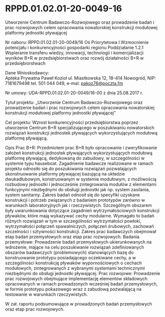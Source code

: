 # RPPD.01.02.01-20-0049-16
Utworzenie Centrum Badawczo-Rozwojowego oraz prowadzenie badań i prac rozwojowych celem opracowania nowatorskiej konstrukcji modułowej platformy jednostki pływającej

Nr naboru: RPPD.01.02.01-20-0049/16
Oś Priorytetowa I Wzmocnienie potencjału i konkurencyjności gospodarki regionu
Poddziałanie 1.2.1 Wspieranie transferu wiedzy, innowacji, technologii i komercjalizacji wyników B+R w przedsiębiorstwach oraz rozwój działalności B+R w przedsiębiorstwach

Dane Wnioskodawcy:    
Apteka Prywatna Paweł Kozioł
ul. Miastkowska 12, 18-414 Nowogród, NIP: 7181679498 
tel. 501 044 049, e-mai: pakoz76@poczta.fm 

Nr umowy: UDA-RPPD.01.02.01-20-0049/16-00 z dnia 25.08.2017 r. 

Tytuł projektu: „Utworzenie Centrum Badawczo-Rozwojowego oraz prowadzenie badań i prac rozwojowych celem opracowania nowatorskiej konstrukcji modułowej platformy jednostki pływającej”

Cel projektu: Wzrost konkurencyjności przedsiębiorstwa poprzez utworzenie Centrum B+R specjalizującego w poszukiwaniu nowatorskich rozwiązań konstrukcji jednostek pływających wykorzystujących modułową platformę pływającą. 

Opis Prac B+R: 
Przedmiotem prac B+R było opracowanie i zweryfikowanie założeń konstrukcji jednostek pływających wykorzystujących modułową platformę pływającą, dedykowaną  do zabudowy, w szczególności w systemie typu hauseboat. Zagadnienie badawcze realizowane w ramach projektu odnosiło się do poszukiwania rozwiązań pozwalających skonstruowanie platformy pływającej bazującą na układzie dwukadłubowym, konstruowanym w systemie modułowym, z możliwością rozbudowy jednostki i jednocześnie zintegrowania modułów z elementami funkcyjnymi niezbędnymi do obsługi jednostki jak np. system zasilania, system sanitarny. Zakres badań odnosił się do specyfiki uzyskane konstrukcji i potrzeb związanych z badaniem prototypów zarówno w warunkach laboratoryjnych jak i rzeczywistych. Szczególnym obszarem były uwarunkowania dotyczące zagadnień wytrzymałościowych konstrukcji pływaków, które mają wykazywać cechy modularne. Wymagało to badań różnych rozwiązań w tym w szczególności wytrzymałości powłoki, wytrzymałości połączeń spawalniczych, połączeń śrubowych, zachowań szczelności i sztywności konstrukcji. Zakres prac badawczych obejmował etap badań przemysłowych oraz etap prac rozwojowych. 
Badania przemysłowe:  Prowadzenie badań przemysłowych ukierunkowanych na wdrożenie, mające na celu poszukiwanie rozwiązań zdefiniowanych obszarów badawczych (problemowych) stanowiących bazę do konstruowanie prototypu posiadającego oczekiwane cechy, a w szczególności konstrukcję pływaków wypornościowych o cechach modułowych, zintegrowanych z wybranymi systemami technicznymi niezbędnymi do obsługi jednostki pływającej. 
Prac rozwojowe:  Prowadzenie prac rozwojowych obejmujące implementację elementów składowych opracowanych w ramach prowadzonych wcześniej  badań przemysłowych, w formie prototypu pokazowego wraz z zabudową pozwalającą na testowanie w warunkach rzeczywistych. 

W zał. raportu podsumowujące w prowadzonych badań przemysłowych oraz etap prac rozwojowych. 
 




